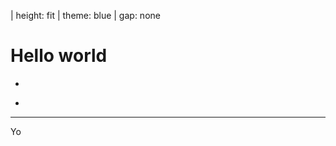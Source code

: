 | height: fit
| theme: blue
| gap: none  

# Hello world

-

<f-image src="https://www.placecage.com/500/601" />

-

<f-image src="https://www.placecage.com/500/605" />

---

Yo
